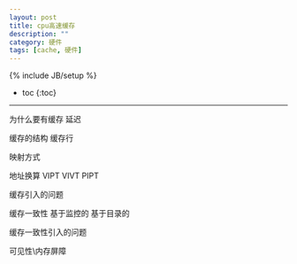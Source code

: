 ```yaml
---
layout: post
title: cpu高速缓存
description: ""
category: 硬件
tags: [cache, 硬件]
---
```

{% include JB/setup %}

* toc
{:toc}

<hr />

为什么要有缓存 延迟

缓存的结构
缓存行

映射方式

地址换算
VIPT VIVT PIPT

缓存引入的问题

缓存一致性
基于监控的
基于目录的

缓存一致性引入的问题

可见性\内存屏障